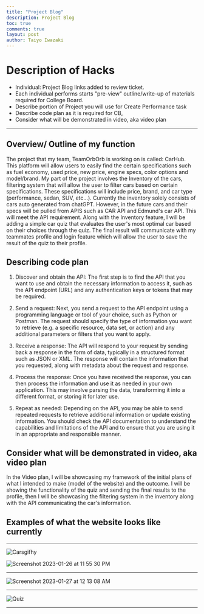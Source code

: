```yaml
---
title: "Project Blog"
description: Project Blog
toc: true
comments: true
layout: post
author: Taiyo Iwazaki
---
```


# Description of Hacks
- Individual: Project Blog links added to review ticket. 
- Each individual performs starts "pre-view" outline/write-up of materials required for College Board. 
- Describe portion of Project you will use for Create Performance task
- Describe code plan as it is required for CB,
- Consider what will be demonstrated in video, aka video plan
---
## Overview/ Outline of my function

The project that my team, TeamOrbOrb is working on is called: CarHub. This platform will allow users to easily find the certain specifications such as fuel economy, used price, new price, engine specs, color options and model/brand. My part of the project involves the Inventory of the cars, filtering system that will allow the user to filter cars based on certain specifications. These specifications will include price, brand, and car type (performance, sedan, SUV, etc...). Currently the inventory solely consists of cars auto generated from chatGPT. However, in the future cars and their specs will be pulled from APIS such as CAR API and Edmund's car API. This will meet the API requirement. Along with the Inventory feature, I will be adding a simple car quiz that evaluates the user's most optimal car based on their choices through the quiz. The final result will communicate with my teammates profile and login feature which will allow the user to save the result of the quiz to their profile.

## Describing code plan 

1. Discover and obtain the API: The first step is to find the API that you want to use and obtain the necessary information to access it, such as the API endpoint (URL) and any authentication keys or tokens that may be required.

2. Send a request: Next, you send a request to the API endpoint using a programming language or tool of your choice, such as Python or Postman. The request should specify the type of information you want to retrieve (e.g. a specific resource, data set, or action) and any additional parameters or filters that you want to apply.

3. Receive a response: The API will respond to your request by sending back a response in the form of data, typically in a structured format such as JSON or XML. The response will contain the information that you requested, along with metadata about the request and response.

4. Process the response: Once you have received the response, you can then process the information and use it as needed in your own application. This may involve parsing the data, transforming it into a different format, or storing it for later use.

5. Repeat as needed: Depending on the API, you may be able to send repeated requests to retrieve additional information or update existing information. You should check the API documentation to understand the capabilities and limitations of the API and to ensure that you are using it in an appropriate and responsible manner.

## Consider what will be demonstrated in video, aka video plan

In the Video plan, I will be showcasing my framework of the initial plans of what I intended to make (model of the website) and the outcome. I will be showing the functionality of the quiz and sending the final results to the profile, then I will be showcasing the filtering system in the inventory along with the API communicating the car's information.

## Examples of what the website looks like currently
---
![Carsgifhy](https://user-images.githubusercontent.com/111478625/215673842-b7a46d4f-e292-42f1-9011-4fbe2e4f56e2.gif)


![Screenshot 2023-01-26 at 11 55 30 PM](https://user-images.githubusercontent.com/111478625/215673850-7c12249a-5ac1-46a0-82bd-af20bcd59cc8.png)

---
![Screenshot 2023-01-27 at 12 13 08 AM](https://user-images.githubusercontent.com/111478625/215673858-760c6602-b808-4442-8f78-82ec472f3d19.png)

---

![Quiz](https://user-images.githubusercontent.com/111478625/215673865-37022008-6285-4899-8d76-a14ef6bd1b47.png)

---
